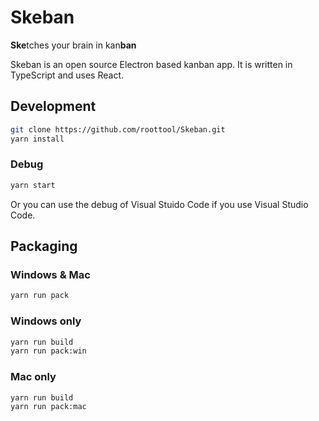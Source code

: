 # Skeban

**Ske**tches your brain in kan**ban**

Skeban is an open source Electron based kanban app. It is written in TypeScript and uses React.

## Development

```bash
git clone https://github.com/roottool/Skeban.git
yarn install
```

### Debug

```bash
yarn start
```

Or you can use the debug of Visual Stuido Code if you use Visual Studio Code.

## Packaging

### Windows & Mac

```bash
yarn run pack
```
### Windows only

```bash
yarn run build
yarn run pack:win
```

### Mac only

```bash
yarn run build
yarn run pack:mac
```
